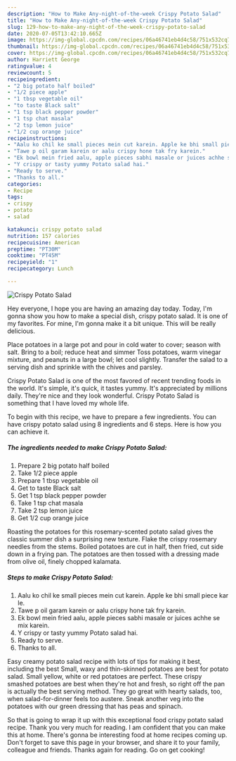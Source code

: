 ```yaml
---
description: "How to Make Any-night-of-the-week Crispy Potato Salad"
title: "How to Make Any-night-of-the-week Crispy Potato Salad"
slug: 129-how-to-make-any-night-of-the-week-crispy-potato-salad
date: 2020-07-05T13:42:10.665Z
image: https://img-global.cpcdn.com/recipes/06a46741eb4d4c58/751x532cq70/crispy-potato-salad-recipe-main-photo.jpg
thumbnail: https://img-global.cpcdn.com/recipes/06a46741eb4d4c58/751x532cq70/crispy-potato-salad-recipe-main-photo.jpg
cover: https://img-global.cpcdn.com/recipes/06a46741eb4d4c58/751x532cq70/crispy-potato-salad-recipe-main-photo.jpg
author: Harriett George
ratingvalue: 4
reviewcount: 5
recipeingredient:
- "2 big potato half boiled"
- "1/2 piece apple"
- "1 tbsp vegetable oil"
- "to taste Black salt"
- "1 tsp black pepper powder"
- "1 tsp chat masala"
- "2 tsp lemon juice"
- "1/2 cup orange juice"
recipeinstructions:
- "Aalu ko chil ke small pieces mein cut karein. Apple ke bhi small piece kar le."
- "Tawe p oil garam karein or aalu crispy hone tak fry karein."
- "Ek bowl mein fried aalu, apple pieces sabhi masale or juices achhe se mix karein."
- "Y crispy or tasty yummy Potato salad hai."
- "Ready to serve."
- "Thanks to all."
categories:
- Recipe
tags:
- crispy
- potato
- salad

katakunci: crispy potato salad 
nutrition: 157 calories
recipecuisine: American
preptime: "PT30M"
cooktime: "PT45M"
recipeyield: "1"
recipecategory: Lunch

---
```



![Crispy Potato Salad](https://img-global.cpcdn.com/recipes/06a46741eb4d4c58/751x532cq70/crispy-potato-salad-recipe-main-photo.jpg)

Hey everyone, I hope you are having an amazing day today. Today, I'm gonna show you how to make a special dish, crispy potato salad. It is one of my favorites. For mine, I'm gonna make it a bit unique. This will be really delicious.

Place potatoes in a large pot and pour in cold water to cover; season with salt. Bring to a boil; reduce heat and simmer Toss potatoes, warm vinegar mixture, and peanuts in a large bowl; let cool slightly. Transfer the salad to a serving dish and sprinkle with the chives and parsley.

Crispy Potato Salad is one of the most favored of recent trending foods in the world. It's simple, it's quick, it tastes yummy. It's appreciated by millions daily. They're nice and they look wonderful. Crispy Potato Salad is something that I have loved my whole life.


To begin with this recipe, we have to prepare a few ingredients. You can have crispy potato salad using 8 ingredients and 6 steps. Here is how you can achieve it.

##### The ingredients needed to make Crispy Potato Salad:

1. Prepare 2 big potato half boiled
1. Take 1/2 piece apple
1. Prepare 1 tbsp vegetable oil
1. Get to taste Black salt
1. Get 1 tsp black pepper powder
1. Take 1 tsp chat masala
1. Take 2 tsp lemon juice
1. Get 1/2 cup orange juice


Roasting the potatoes for this rosemary-scented potato salad gives the classic summer dish a surprising new texture. Flake the crispy rosemary needles from the stems. Boiled potatoes are cut in half, then fried, cut side down in a frying pan. The potatoes are then tossed with a dressing made from olive oil, finely chopped kalamata. 

##### Steps to make Crispy Potato Salad:

1. Aalu ko chil ke small pieces mein cut karein. Apple ke bhi small piece kar le.
1. Tawe p oil garam karein or aalu crispy hone tak fry karein.
1. Ek bowl mein fried aalu, apple pieces sabhi masale or juices achhe se mix karein.
1. Y crispy or tasty yummy Potato salad hai.
1. Ready to serve.
1. Thanks to all.


Easy creamy potato salad recipe with lots of tips for making it best, including the best Small, waxy and thin-skinned potatoes are best for potato salad. Small yellow, white or red potatoes are perfect. These crispy smashed potatoes are best when they&#39;re hot and fresh, so right off the pan is actually the best serving method. They go great with hearty salads, too, when salad-for-dinner feels too austere. Sneak another veg into the potatoes with our green dressing that has peas and spinach. 

So that is going to wrap it up with this exceptional food crispy potato salad recipe. Thank you very much for reading. I am confident that you can make this at home. There's gonna be interesting food at home recipes coming up. Don't forget to save this page in your browser, and share it to your family, colleague and friends. Thanks again for reading. Go on get cooking!
